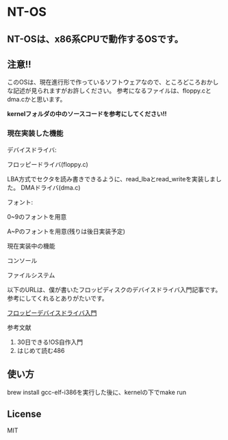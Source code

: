 # NT-OS

<h2>NT-OSは、x86系CPUで動作するOSです。</h2>

<h2>注意!!</h2>
このOSは、現在進行形で作っているソフトウェアなので、ところどころおかしな記述が見られますがお許しください。
参考になるファイルは、floppy.cとdma.cかと思います。
<p><strong>kernelフォルダの中のソースコードを参考にしてください!!</strong></p>
<h3>現在実装した機能</h3>
<p>デバイスドライバ:</p>
<p>    フロッピードライバ(floppy.c)</p>
        LBA方式でセクタを読み書きできるように、read_lbaとread_writeを実装しました。
        DMAドライバ(dma.c)
        
      
<p>フォント:</p>
    <p>0~9のフォントを用意</p>
    <p>A~Pのフォントを用意(残りは後日実装予定)</p>
    
<p>現在実装中の機能</p>
    <p>コンソール</p>
    <p>ファイルシステム</p>
    
<p>以下のURLは、僕が書いたフロッピディスクのデバイスドライバ入門記事です。参考にしてくれるとありがたいです。</p>
<p><a href="https://qiita.com/tetutetuman/items/50731863c08ddc307742">フロッピーデバイスドライバ入門</a></p>

参考文献
1.  30日できる!OS自作入門
2.  はじめて読む486

<h2>使い方</h2>
</p>brew install gcc-elf-i386を実行した後に、kernelの下でmake run</p>

## License
MIT
